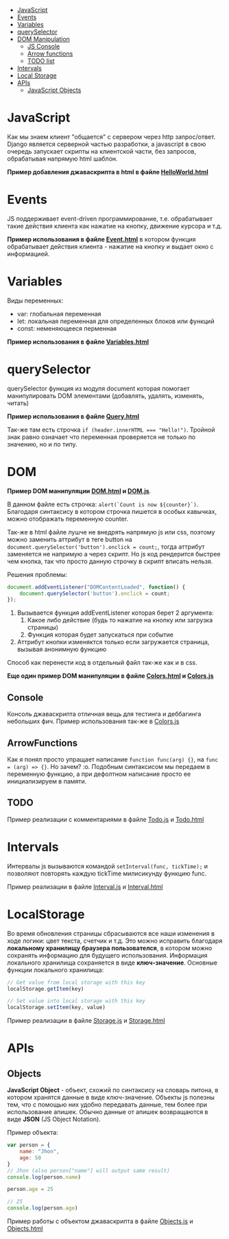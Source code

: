  - [JavaScript](#JavaScript)
 - [Events](#Events)
 - [Variables](#Variables)
 - [querySelector](#querySelector)
 - [DOM Manipulation](#DOM)
    - [JS Console](#Console)
    - [Arrow functions](#ArrowFunctions)
    - [TODO list](#TODO)
 - [Intervals](#Intervals)
 - [Local Storage](#LocalStorage)
 - [APIs](#APIs)
    - [JavaScript Objects](#Objects)


# JavaScript

Как мы знаем клиент "общается" с сервером через http запрос/ответ. Django является
серверной частью разработки, а javascript в свою очередь запускает скрипты на клиентской
части, без запросов, обрабатывая напрямую html шаблон.

**Пример добавления джаваскрипта в html в файле [HelloWorld.html](HelloWorld.html)**


# Events

JS поддерживает event-driven программирование, т.е. обрабатывает такие действия клиента
как нажатие на кнопку, движение курсора и т.д.

**Пример использования в файле [Event.html](Event.html)** в котором функция обрабатывает 
действия клиента - нажатие на кнопку и выдает окно с информацией.


# Variables

Виды переменных:
- var: глобальная переменная
- let: локальная переменная для определенных блоков или функций
- const: неменяющееся перменная 

**Пример использования в файле [Variables.html](Variables.html)**


# querySelector

querySelector функция из модуля document которая помогает манипулировать 
DOM элементами (добавлять, удалять, изменять, читать)

**Пример использования в файле [Query.html](Query.html)**

Так-же там есть строчка ``if (header.innerHTML === "Hello!")``. Тройной знак равно 
означает что переменная проверяется не только по значению, но и по типу.


# DOM 

**Пример DOM манипуляции [DOM.html](DOM.html) и [DOM.js](DOM.js)**. 

В данном файле есть строчка:
``alert(`Count is now ${counter}`)``. Благодаря синтаксису в котором строчка пишется
в особых кавычках, можно отображать переменную counter.

Так-же в html файле лушче не внедрять напрямую js или css, поэтому можно заменить
аттрибут в теге button на ``document.querySelector('button').onclick = count;``,
тогда аттрибут заменяется не напримую а через скрипт. Но js код рендерится быстрее 
чем кнопка, так что просто данную строчку в скрипт вписать нельзя.

Решения проблемы:
```js
document.addEventListener("DOMContentLoaded", function() {
    document.querySelector('button').onclick = count;
});
```

1. Вызывается функция addEventListener которая берет 2 аргумента:
    1. Какое либо действие (будь то нажатие на кнопку или загрузка страницы)
    2. Функция которая будет запускаться при событие
2. Аттрибут кнопки изменяктся только если загружается страница, вызывая анонимную функцию

Способ как перенести код в отдельный файл так-же как и в css.


**Еще один пример DOM манипуляции в файле [Colors.html](Colors.html) и [Colors.js](Colors.js)**


## Console

Консоль джаваскрипта отличная вещь для тестинга и деббагинга небольших фич. Пример 
использования так-же в [Colors.js](Colors.js)


## ArrowFunctions

Как я понял просто упращает написание ``function func(arg) {}``, на ``func = (arg) => {}``. 
Но зачем? :o. Подобным синтаксисом мы передаем в переменную функцию, а при дефолтном написание 
просто ее инициализируем в памяти. 


## TODO

Пример реализации с комментариями в файле [Todo.js](todo.js) и [Todo.html](todo.html)


# Intervals

Интервалы js вызываются командой ``setInterval(func, tickTime);`` и позволяют повторять 
каждую tickTime милисикунду функцию func.

Пример реализации в файле [Interval.js](Interval.js) и [Interval.html](Interval.html)


# LocalStorage

Во время обновления страницы сбрасываются все наши изменения в ходе логики: цвет текста, счетчик и т.д.
Это можно исправить благодаря **локальному хранилищу браузера пользователся**, в котором можно сохранять информацию
для будущего использования. Информация локального хранилища сохраняется в виде **ключ-значение**. Основные функции
локального хранилища:

```js
// Get value from local storage with this key
localStorage.getItem(key)

// Set value into local storage with this key
localStorage.setItem(key, value)
```

Пример реализации в файле [Storage.js](Storage.js) и [Storage.html](Storage.html)

# APIs

## Objects

**JavaScript Object** - объект, схожий по синтаксису на словарь питона, в котором хранятся данные
в виде ключ-значение. Объекты js полезны тем, что с помощью них удобно передавать данные, тем более 
при использование апишек. Обычно данные от апишек возвращаются в виде **JSON** (JS Object Notation).

Пример объекта:
```js
var person = {
    name: "Jhon",
    age: 50
}
// Jhon (also person["name"] will output same result)
console.log(person.name)

person.age = 25

// 25
console.log(person.age)
```

Пример работы с объектом джаваскрипта в файле [Objects.js](Objects.js) и [Objects.html](Objects.html)
